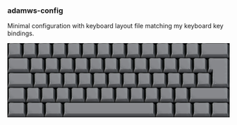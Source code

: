 ### adamws-config

Minimal configuration with keyboard layout file matching my keyboard key bindings.

![screenshot](./screenshot.png)
